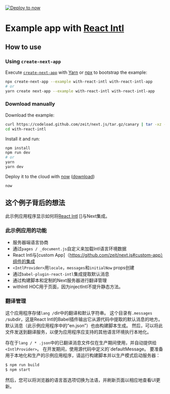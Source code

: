 [![Deploy to now](https://deploy.now.sh/static/button.svg)](https://deploy.now.sh/?repo=https://github.com/zeit/next.js/tree/master/examples/with-react-intl)
# Example app with [React Intl][]

## How to use

### Using `create-next-app`

Execute [`create-next-app`](https://github.com/segmentio/create-next-app) with [Yarn](https://yarnpkg.com/lang/en/docs/cli/create/) or [npx](https://github.com/zkat/npx#readme) to bootstrap the example:

```bash
npx create-next-app --example with-react-intl with-react-intl-app
# or
yarn create next-app --example with-react-intl with-react-intl-app
```

### Download manually

Download the example:

```bash
curl https://codeload.github.com/zeit/next.js/tar.gz/canary | tar -xz --strip=2 next.js-canary/examples/with-react-intl
cd with-react-intl
```

Install it and run:

```bash
npm install
npm run dev
# or
yarn
yarn dev
```

Deploy it to the cloud with [now](https://zeit.co/now) ([download](https://zeit.co/download))

```bash
now
```

## 这个例子背后的想法

此示例应用程序显示如何将[React Intl] []与Next集成。

### 此示例应用的功能

 - 服务器端语言协商
 - 通过`pages / _document.js`自定义来加载Intl语言环境数据
 -  React Intl与[custom App]（https://github.com/zeit/next.js#custom-app）组件的集成
 - `<IntlProvider>`用`locale`，`messages`和`initialNow` props创建
 - 通过`babel-plugin-react-intl`集成提取默认消息
 - 通过构建脚本和定制的Next服务器进行翻译管理
 -  withIntl HOC用于页面，因为injectIntl不提升静态方法。

### 翻译管理

这个应用程序存储`lang /`dir中的翻译和默认字符串。 这个目录有`.messages /`subdir，这是React Intl的Babel插件输出它从源代码中提取的默认消息的地方。 默认消息（此示例应用程序中的“en.json”）也由构建脚本生成。 然后，可以将此文件发送到翻译服务，以便为应用程序应支持的其他语言环境执行本地化。

存在于`lang / * .json`中的已翻译消息文件仅在生产期间使用，并自动提供给`<IntlProvider>`。 在开发期间，使用源代码中定义的`defaultMessage。 要准备用于本地化和生产的示例应用程序，请运行构建脚本并以生产模式启动服务器：

```bash
$ npm run build
$ npm start
```

然后，您可以将浏览器的语言首选项切换为法语，并刷新页面以相应地查看UI更新。

[React Intl]: https://github.com/yahoo/react-intl
